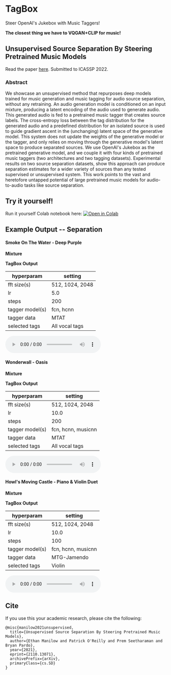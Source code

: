 # TagBox


Steer OpenAI's Jukebox with Music Taggers!

**The closest thing we have to VQGAN+CLIP for music!**

## Unsupervised Source Separation By Steering Pretrained Music Models

Read the paper [here](https://arxiv.org/abs/2110.13071). Submitted to ICASSP 2022.

### Abstract

We showcase an unsupervised method that repurposes deep models trained for music
generation and music tagging for audio source separation, without any retraining.
An audio generation model is conditioned on an input mixture, producing a latent
encoding of the audio used to generate audio. This generated audio is fed to a
pretrained music tagger that creates source labels. The cross-entropy loss
between the tag distribution for the generated audio and a predefined distribution
for an isolated source is used to guide gradient ascent in the (unchanging)
latent space of the generative model. This system does not update the weights of
the generative model or the tagger, and only relies on moving through the
generative model's latent space to produce separated sources. We use OpenAI's
Jukebox as the pretrained generative model, and we couple it with four kinds of
pretrained music taggers (two architectures and two tagging datasets).
Experimental results on two source separation datasets, show this approach can
produce separation estimates for a wider variety of sources than any tested
supervised or unsupervised system. This work points to the vast and heretofore
untapped potential of large pretrained music models for audio-to-audio tasks
like source separation. 


## Try it yourself!


Run it yourself Colab notebook here: [![Open in Colab](https://colab.research.google.com/assets/colab-badge.svg)](https://colab.research.google.com/github/ethman/tagbox)


## Example Output -- Separation

#### Smoke On The Water - Deep Purple

**Mixture**

**TagBox Output**


| hyperparam      | setting                  |
|-----------------|--------------------------|
| fft size(s)     |  512, 1024, 2048         |
| lr              |  5.0                     |
| steps           |  200                     |
| tagger model(s) |  fcn, hcnn               |
| tagger data     |  MTAT                    |
| selected tags   |  All vocal tags          |

<audio controls> <source src="examples/smoke_on_the_water/soow_vox.wav" type="audio/wav"> </audio>

#### Wonderwall - Oasis

**Mixture**

**TagBox Output**


| hyperparam      | setting                  |
|-----------------|--------------------------|
| fft size(s)     |  512, 1024, 2048         |
| lr              |  10.0                    |
| steps           |  200                     |
| tagger model(s) |  fcn, hcnn, musicnn      |
| tagger data     |  MTAT                    |
| selected tags   |  All vocal tags          |

<audio controls> <source src="examples/wonderwall/ww_vox.wav" type="audio/wav"> </audio>

#### Howl's Moving Castle - Piano & Violin Duet

**Mixture**

**TagBox Output**


| hyperparam      | setting                  |
|-----------------|--------------------------|
| fft size(s)     |  512, 1024, 2048         |
| lr              |  10.0                    |
| steps           |  100                     |
| tagger model(s) |  fcn, hcnn, musicnn      |
| tagger data     |  MTG-Jamendo             |
| selected tags   |  Violin                  |

<audio controls> <source src="examples/howls_castle/howl_str.wav" type="audio/wav"> </audio>


## Cite

If you use this your academic research, please cite the following:

    @misc{manilow2021unsupervised,
      title={Unsupervised Source Separation By Steering Pretrained Music Models}, 
      author={Ethan Manilow and Patrick O'Reilly and Prem Seetharaman and Bryan Pardo},
      year={2021},
      eprint={2110.13071},
      archivePrefix={arXiv},
      primaryClass={cs.SD}
    }
